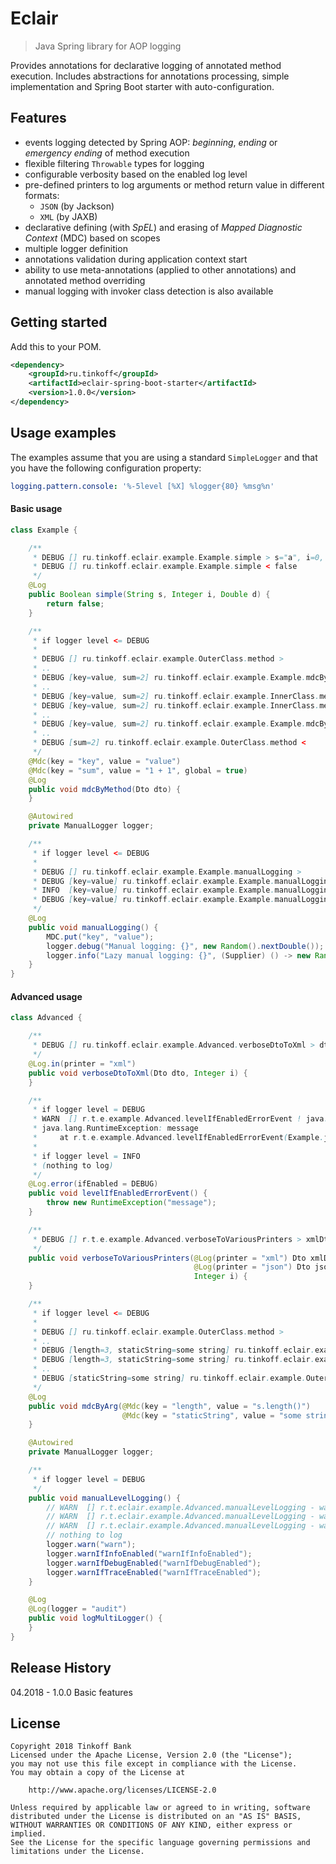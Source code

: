 # Eclair
> Java Spring library for AOP logging

Provides annotations for declarative logging of annotated method execution.
Includes abstractions for annotations processing, simple implementation and Spring Boot starter with auto-configuration.

## Features

* events logging detected by Spring AOP: *beginning*, *ending* or *emergency ending* of method execution
* flexible filtering `Throwable` types for logging
* configurable verbosity based on the enabled log level
* pre-defined printers to log arguments or method return value in different formats:
    * `JSON` (by Jackson)
    * `XML` (by JAXB)
* declarative defining (with *SpEL*) and erasing of *Mapped Diagnostic Context* (MDC) based on scopes
* multiple logger definition
* annotations validation during application context start
* ability to use meta-annotations (applied to other annotations) and annotated method overriding
* manual logging with invoker class detection is also available

## Getting started

Add this to your POM.

```xml
<dependency>
    <groupId>ru.tinkoff</groupId>
    <artifactId>eclair-spring-boot-starter</artifactId>
    <version>1.0.0</version>
</dependency>
```

## Usage examples

The examples assume that you are using a standard `SimpleLogger` and that you have the following configuration property:

```yaml
logging.pattern.console: '%-5level [%X] %logger{80} %msg%n'
```

#### Basic usage

```java
class Example {

    /**
     * DEBUG [] ru.tinkoff.eclair.example.Example.simple > s="a", i=0, d=0.0
     * DEBUG [] ru.tinkoff.eclair.example.Example.simple < false
     */
    @Log
    public Boolean simple(String s, Integer i, Double d) {
        return false;
    }

    /**
     * if logger level <= DEBUG
     *
     * DEBUG [] ru.tinkoff.eclair.example.OuterClass.method >
     * ..
     * DEBUG [key=value, sum=2] ru.tinkoff.eclair.example.Example.mdcByMethod > Dto{i=0, s='null'}
     * ..
     * DEBUG [key=value, sum=2] ru.tinkoff.eclair.example.InnerClass.method >
     * DEBUG [key=value, sum=2] ru.tinkoff.eclair.example.InnerClass.method <
     * ..
     * DEBUG [key=value, sum=2] ru.tinkoff.eclair.example.Example.mdcByMethod <
     * ..
     * DEBUG [sum=2] ru.tinkoff.eclair.example.OuterClass.method <
     */
    @Mdc(key = "key", value = "value")
    @Mdc(key = "sum", value = "1 + 1", global = true)
    @Log
    public void mdcByMethod(Dto dto) {
    }

    @Autowired
    private ManualLogger logger;

    /**
     * if logger level <= DEBUG
     *
     * DEBUG [] ru.tinkoff.eclair.example.Example.manualLogging >
     * DEBUG [key=value] ru.tinkoff.eclair.example.Example.manualLogging - Manual logging: 0.123
     * INFO  [key=value] ru.tinkoff.eclair.example.Example.manualLogging - Lazy manual logging: 0.456
     * DEBUG [key=value] ru.tinkoff.eclair.example.Example.manualLogging <
     */
    @Log
    public void manualLogging() {
        MDC.put("key", "value");
        logger.debug("Manual logging: {}", new Random().nextDouble());
        logger.info("Lazy manual logging: {}", (Supplier) () -> new Random().nextDouble());
    }
}
```

#### Advanced usage

```java
class Advanced {

    /**
     * DEBUG [] ru.tinkoff.eclair.example.Advanced.verboseDtoToXml > dto=<dto><i>0</i></dto>
     */
    @Log.in(printer = "xml")
    public void verboseDtoToXml(Dto dto, Integer i) {
    }

    /**
     * if logger level = DEBUG
     * WARN  [] r.t.e.example.Advanced.levelIfEnabledErrorEvent ! java.lang.RuntimeException: message
     * java.lang.RuntimeException: message
     *     at r.t.e.example.Advanced.levelIfEnabledErrorEvent(Example.java:167)
     *
     * if logger level = INFO
     * (nothing to log)
     */
    @Log.error(ifEnabled = DEBUG)
    public void levelIfEnabledErrorEvent() {
        throw new RuntimeException("message");
    }

    /**
     * DEBUG [] r.t.e.example.Advanced.verboseToVariousPrinters > xmlDto=<dto><i>0</i></dto>, jsonDto={"i":0,"s":null}
     */
    public void verboseToVariousPrinters(@Log(printer = "xml") Dto xmlDto,
                                         @Log(printer = "json") Dto jsonDto,
                                         Integer i) {
    }

    /**
     * if logger level <= DEBUG
     *
     * DEBUG [] ru.tinkoff.eclair.example.OuterClass.method >
     * ..
     * DEBUG [length=3, staticString=some string] ru.tinkoff.eclair.example.Advanced.mdcByArg > Dto{i=0, s='null'}
     * DEBUG [length=3, staticString=some string] ru.tinkoff.eclair.example.Advanced.mdcByArg <
     * ..
     * DEBUG [staticString=some string] ru.tinkoff.eclair.example.OuterClass.method <
     */
    @Log
    public void mdcByArg(@Mdc(key = "length", value = "s.length()")
                         @Mdc(key = "staticString", value = "some string", global = true) Dto dto) {
    }

    @Autowired
    private ManualLogger logger;

    /**
     * if logger level = DEBUG
     */
    public void manualLevelLogging() {
        // WARN  [] r.t.eclair.example.Advanced.manualLevelLogging - warn
        // WARN  [] r.t.eclair.example.Advanced.manualLevelLogging - warnIfInfoEnabled
        // WARN  [] r.t.eclair.example.Advanced.manualLevelLogging - warnIfDebugEnabled
        // nothing to log
        logger.warn("warn");
        logger.warnIfInfoEnabled("warnIfInfoEnabled");
        logger.warnIfDebugEnabled("warnIfDebugEnabled");
        logger.warnIfTraceEnabled("warnIfTraceEnabled");
    }

    @Log
    @Log(logger = "audit")
    public void logMultiLogger() {
    }
}
```

## Release History

04.2018 - 1.0.0 Basic features

## License

```
Copyright 2018 Tinkoff Bank
Licensed under the Apache License, Version 2.0 (the "License");
you may not use this file except in compliance with the License.
You may obtain a copy of the License at

    http://www.apache.org/licenses/LICENSE-2.0

Unless required by applicable law or agreed to in writing, software
distributed under the License is distributed on an "AS IS" BASIS,
WITHOUT WARRANTIES OR CONDITIONS OF ANY KIND, either express or implied.
See the License for the specific language governing permissions and
limitations under the License.
```